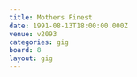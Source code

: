 ```yaml
---
title: Mothers Finest
date: 1991-08-13T18:00:00.000Z
venue: v2093
categories: gig
board: 8
layout: gig
---
```

